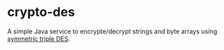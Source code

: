 # crypto-des

A simple Java service to encrypte/decrypt strings and byte arrays using [symmetric triple DES](https://en.wikipedia.org/wiki/Triple_DES).